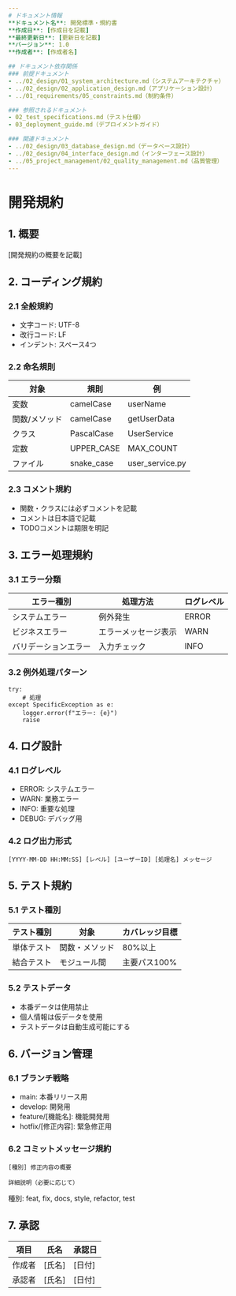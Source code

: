 ```yaml
---
# ドキュメント情報
**ドキュメント名**: 開発標準・規約書
**作成日**: [作成日を記載]
**最終更新日**: [更新日を記載]
**バージョン**: 1.0
**作成者**: [作成者名]

## ドキュメント依存関係
### 前提ドキュメント
- ../02_design/01_system_architecture.md（システムアーキテクチャ）
- ../02_design/02_application_design.md（アプリケーション設計）
- ../01_requirements/05_constraints.md（制約条件）

### 参照されるドキュメント
- 02_test_specifications.md（テスト仕様）
- 03_deployment_guide.md（デプロイメントガイド）

### 関連ドキュメント
- ../02_design/03_database_design.md（データベース設計）
- ../02_design/04_interface_design.md（インターフェース設計）
- ../05_project_management/02_quality_management.md（品質管理）
---
```


# 開発規約

## 1. 概要
[開発規約の概要を記載]

## 2. コーディング規約
### 2.1 全般規約
- 文字コード: UTF-8
- 改行コード: LF
- インデント: スペース4つ

### 2.2 命名規則
| 対象 | 規則 | 例 |
|------|------|-----|
| 変数 | camelCase | userName |
| 関数/メソッド | camelCase | getUserData |
| クラス | PascalCase | UserService |
| 定数 | UPPER_CASE | MAX_COUNT |
| ファイル | snake_case | user_service.py |

### 2.3 コメント規約
- 関数・クラスには必ずコメントを記載
- コメントは日本語で記載
- TODOコメントは期限を明記

## 3. エラー処理規約
### 3.1 エラー分類
| エラー種別 | 処理方法 | ログレベル |
|------------|----------|------------|
| システムエラー | 例外発生 | ERROR |
| ビジネスエラー | エラーメッセージ表示 | WARN |
| バリデーションエラー | 入力チェック | INFO |

### 3.2 例外処理パターン
```
try:
    # 処理
except SpecificException as e:
    logger.error(f"エラー: {e}")
    raise
```

## 4. ログ設計
### 4.1 ログレベル
- ERROR: システムエラー
- WARN: 業務エラー
- INFO: 重要な処理
- DEBUG: デバッグ用

### 4.2 ログ出力形式
```
[YYYY-MM-DD HH:MM:SS] [レベル] [ユーザーID] [処理名] メッセージ
```

## 5. テスト規約
### 5.1 テスト種別
| テスト種別 | 対象 | カバレッジ目標 |
|------------|------|----------------|
| 単体テスト | 関数・メソッド | 80%以上 |
| 結合テスト | モジュール間 | 主要パス100% |

### 5.2 テストデータ
- 本番データは使用禁止
- 個人情報は仮データを使用
- テストデータは自動生成可能にする

## 6. バージョン管理
### 6.1 ブランチ戦略
- main: 本番リリース用
- develop: 開発用
- feature/[機能名]: 機能開発用
- hotfix/[修正内容]: 緊急修正用

### 6.2 コミットメッセージ規約
```
[種別] 修正内容の概要

詳細説明（必要に応じて）
```
種別: feat, fix, docs, style, refactor, test

## 7. 承認
| 項目 | 氏名 | 承認日 |
|------|------|--------|
| 作成者 | [氏名] | [日付] |
| 承認者 | [氏名] | [日付] | 